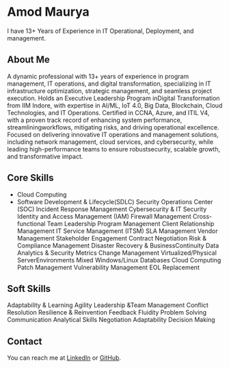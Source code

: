 # Amod Maurya
I have 13+ Years of Experience in IT Operational, Deployment, and management. 

## About Me
A dynamic professional with 13+ years of experience in program management, IT operations, and digital transformation, specializing in IT infrastructure optimization, strategic management, and seamless project execution. Holds an Executive Leadership Program inDigital Transformation from IIM Indore, with expertise in AI/ML, IoT 4.0, Big Data, Blockchain, Cloud Technologies, and IT Operations. Certified in CCNA, Azure, and ITIL V4, with a proven track record of enhancing system performance, streamliningworkflows, mitigating risks, and driving operational excellence. Focused on delivering innovative IT operations and management solutions, including network management, cloud services, and cybersecurity, while leading high-performance teams to ensure robustsecurity, scalable growth, and transformative impact.

## Core Skills
- Cloud Computing
- Software Development & Lifecycle(SDLC)
Security Operations Center (SOC)
Incident Response Management
Cybersecurity & IT Security
Identity and Access Management (IAM)
Firewall Management
Cross-functional Team Leadership
Program Management
Client Relationship Management
IT Service Management (ITSM)
SLA Management
Vendor Management
Stakeholder Engagement
Contract Negotiation
Risk & Compliance Management
Disaster Recovery & BusinessContinuity
Data Analytics & Security Metrics
Change Management
Virtualized/Physical ServerEnvironments
Mixed Windows/Linux
Databases
Cloud Computing
Patch Management
Vulnerability Management
EOL Replacement

## Soft Skills
Adaptability & Learning Agility
Leadership &Team Management
Conflict Resolution
Resilience & Reinvention
Feedback Fluidity
Problem Solving
Communication
Analytical Skills
Negotiation
Adaptability
Decision Making

## Contact
You can reach me at [LinkedIn](https://www.linkedin.com/amodmaurya) or [GitHub](https://github.com/amodmaurya).

